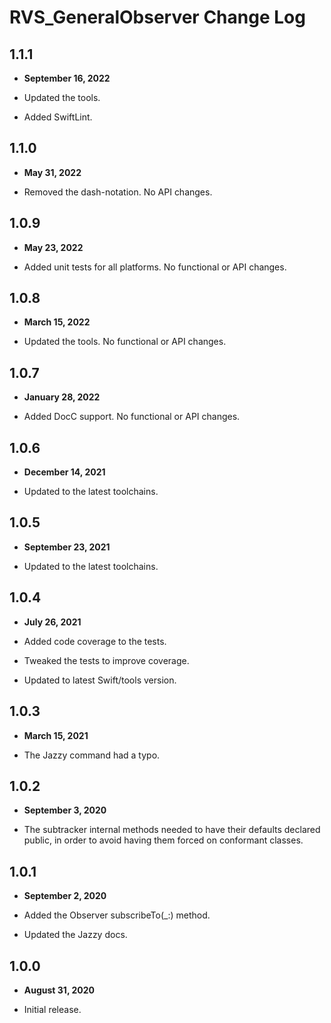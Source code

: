 # RVS_GeneralObserver Change Log

## 1.1.1

- **September 16, 2022**

- Updated the tools.
- Added SwiftLint.

## 1.1.0

- **May 31, 2022**

- Removed the dash-notation. No API changes.

## 1.0.9

- **May 23, 2022**

- Added unit tests for all platforms. No functional or API changes.

## 1.0.8

- **March 15, 2022**

- Updated the tools. No functional or API changes.

## 1.0.7

- **January 28, 2022**

- Added DocC support. No functional or API changes.

## 1.0.6

- **December 14, 2021**

- Updated to the latest toolchains.

## 1.0.5

- **September 23, 2021**

- Updated to the latest toolchains.

## 1.0.4

- **July 26, 2021**

- Added code coverage to the tests.
- Tweaked the tests to improve coverage.
- Updated to latest Swift/tools version.

## 1.0.3

- **March 15, 2021**

- The Jazzy command had a typo.

## 1.0.2

- **September 3, 2020**

- The subtracker internal methods needed to have their defaults declared public, in order to avoid having them forced on conformant classes.

## 1.0.1

- **September 2, 2020**

- Added the Observer subscribeTo(_:) method.
- Updated the Jazzy docs.

## 1.0.0

- **August 31, 2020**

- Initial release.
